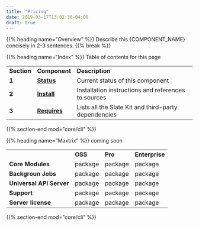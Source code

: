```yaml
---
title: "Pricing"
date: 2019-03-17T13:02:30-04:00
draft: true
---
```


{{% heading name="Overview" %}}
Describe this {COMPONENT_NAME} concisely in 2-3 sentences.
{{% break %}}

{{% heading name="Index" %}}
Table of contents for this page
<table class="table table-bordered table-striped">
    <tr>
        <td><strong>Section</strong></td>
        <td><strong>Component</strong></td>
        <td><strong>Description</strong></td>
    </tr>
    <tr>
        <td><strong>1</strong></td>
        <td><strong><a class="url-ch" href="core/cli#status">Status</a></strong></td>
        <td>Current status of this component</td>
    </tr>
    <tr>
        <td><strong>2</strong></td>
        <td><strong><a class="url-ch" href="core/cli#install">Install</a></strong></td>
        <td>Installation instructions and references to sources</td>
    </tr>
    <tr>
        <td><strong>3</strong></td>
        <td><strong><a class="url-ch" href="core/cli#requires">Requires</a></strong></td>
        <td>Lists all the Slate Kit and third-party dependencies</td>
    </tr>
</table>
{{% section-end mod="core/cli" %}}


{{% heading name="Maxtrix" %}}
coming soon

<table class="table table-bordered table-striped">
    <tr>
        <td><strong></strong></td>
        <td><strong>OSS</strong></td>
        <td><strong>Pro</strong></td>
        <td><strong>Enterprise</strong></td>
    </tr>
    <tr>
        <td><strong>Core Modules</strong></td>
        <td>package</td>
        <td>package</td>
        <td>package</td>
    </tr>
    <tr>
        <td><strong>Backgroun Jobs</strong></td>
        <td>package</td>
        <td>package</td>
        <td>package</td>
    </tr>
    <tr>
        <td><strong>Universal API Server</strong></td>
        <td>package</td>
        <td>package</td>
        <td>package</td>
    </tr>
    <tr>
        <td><strong>Support</strong></td>
        <td>package</td>
        <td>package</td>
        <td>package</td>
    </tr>
    <tr>
        <td><strong>Server license</strong></td>
        <td>package</td>
        <td>package</td>
        <td>package</td>
    </tr>
</table>
{{% section-end mod="core/cli" %}}

